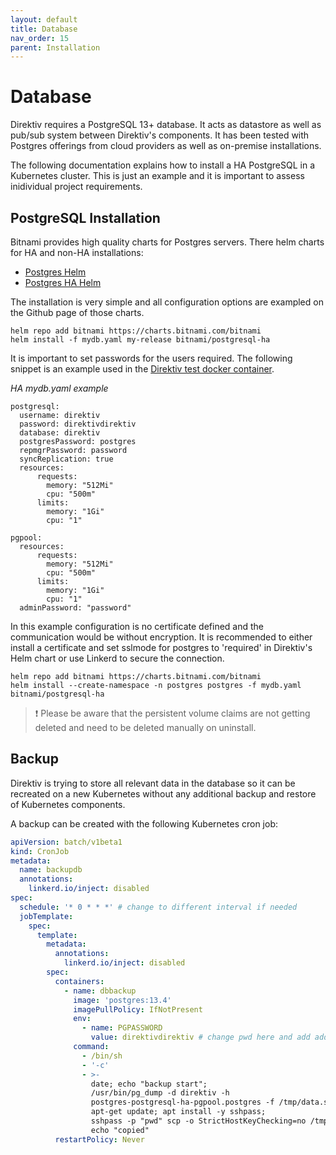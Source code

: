 ```yaml
---
layout: default
title: Database
nav_order: 15
parent: Installation
---
```


# Database

Direktiv requires a PostgreSQL 13+ database. It acts as datastore as well as pub/sub system between Direktiv's components. It has been tested with Postgres offerings from cloud providers as well as on-premise installations.

The following documentation explains how to install a HA PostgreSQL in a Kubernetes cluster. This is just an example and it is important to assess inidividual project requirements.

## PostgreSQL Installation

Bitnami provides high quality charts for Postgres servers. There helm charts for HA and non-HA installations:  

- [Postgres Helm](https://github.com/bitnami/charts/tree/master/bitnami/postgresql)
- [Postgres HA Helm](https://github.com/bitnami/charts/tree/master/bitnami/postgresql-ha)

The installation is very simple and all configuration options are exampled on the Github page of those charts.

```console
helm repo add bitnami https://charts.bitnami.com/bitnami
helm install -f mydb.yaml my-release bitnami/postgresql-ha
```

It is important to set passwords for the users required. The following snippet is an example used in the [Direktiv test docker container](install#run-docker-image).

*HA mydb.yaml example*
```console
postgresql:
  username: direktiv
  password: direktivdirektiv
  database: direktiv
  postgresPassword: postgres
  repmgrPassword: password
  syncReplication: true
  resources:
      requests:
        memory: "512Mi"
        cpu: "500m"
      limits:
        memory: "1Gi"
        cpu: "1"

pgpool:
  resources:
      requests:
        memory: "512Mi"
        cpu: "500m"
      limits:
        memory: "1Gi"
        cpu: "1"
  adminPassword: "password"
```

In this example configuration is no certificate defined and the communication would be without encryption. It is recommended to either install a certificate and set sslmode for postgres to 'required' in Direktiv's Helm chart or use Linkerd to secure the connection.

```console
helm repo add bitnami https://charts.bitnami.com/bitnami
helm install --create-namespace -n postgres postgres -f mydb.yaml bitnami/postgresql-ha
```

> &#x2757; Please be aware that the persistent volume claims are not getting deleted and need to be deleted manually on uninstall.

## Backup

Direktiv is trying to store all relevant data in the database so it can be recreated on a new Kubernetes without any additional backup and restore of Kubernetes components.

A backup can be created with the following Kubernetes cron job:

```yaml
apiVersion: batch/v1beta1
kind: CronJob
metadata:
  name: backupdb
  annotations:
    linkerd.io/inject: disabled
spec:
  schedule: '* 0 * * *' # change to different interval if needed
  jobTemplate:
    spec:
      template:
        metadata:
          annotations:
            linkerd.io/inject: disabled
        spec:
          containers:
            - name: dbbackup
              image: 'postgres:13.4'
              imagePullPolicy: IfNotPresent
              env:
                - name: PGPASSWORD
                  value: direktivdirektiv # change pwd here and add additional commands. the example is bad btw but works :)
              command:
                - /bin/sh
                - '-c'
                - >-
                  date; echo "backup start";
                  /usr/bin/pg_dump -d direktiv -h
                  postgres-postgresql-ha-pgpool.postgres -f /tmp/data.sql -U direktiv; ls -la /tmp;
                  apt-get update; apt install -y sshpass;
                  sshpass -p "pwd" scp -o StrictHostKeyChecking=no /tmp/data.sql username@192.168.1.1:/tmp/data.sql;
                  echo "copied"
          restartPolicy: Never
```
